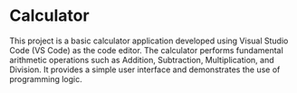 # Calculator
This project is a basic calculator application developed using Visual Studio Code (VS Code) as the code editor. The calculator performs fundamental arithmetic operations such as Addition, Subtraction, Multiplication, and Division. It provides a simple user interface and demonstrates the use of programming logic.
